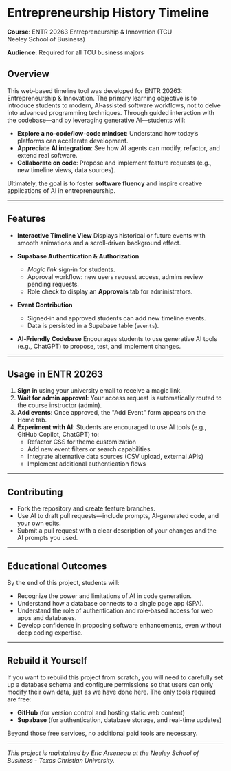 # Entrepreneurship History Timeline

**Course**: ENTR 20263 Entrepreneurship & Innovation (TCU Neeley School of Business)

**Audience**: Required for all TCU business majors

## Overview

This web‑based timeline tool was developed for ENTR 20263: Entrepreneurship & Innovation. The primary learning objective is to introduce students to modern, AI‑assisted software workflows, not to delve into advanced programming techniques. Through guided interaction with the codebase—and by leveraging generative AI—students will:

- **Explore a no‑code/low‑code mindset**: Understand how today’s platforms can accelerate development.
- **Appreciate AI integration**: See how AI agents can modify, refactor, and extend real software.
- **Collaborate on code**: Propose and implement feature requests (e.g., new timeline views, data sources).

Ultimately, the goal is to foster **software fluency** and inspire creative applications of AI in entrepreneurship.

---

## Features

- **Interactive Timeline View**  Displays historical or future events with smooth animations and a scroll‑driven background effect.

- **Supabase Authentication & Authorization**

  - *Magic link* sign‑in for students.
  - Approval workflow: new users request access, admins review pending requests.
  - Role check to display an **Approvals** tab for administrators.

- **Event Contribution**

  - Signed‑in and approved students can add new timeline events.
  - Data is persisted in a Supabase table (`events`).

- **AI‑Friendly Codebase**  Encourages students to use generative AI tools (e.g., ChatGPT) to propose, test, and implement changes.

---

## Usage in ENTR 20263

1. **Sign in** using your university email to receive a magic link.
2. **Wait for admin approval**: Your access request is automatically routed to the course instructor (admin).
3. **Add events**: Once approved, the "Add Event" form appears on the Home tab.
4. **Experiment with AI**: Students are encouraged to use AI tools (e.g., GitHub Copilot, ChatGPT) to:
   - Refactor CSS for theme customization
   - Add new event filters or search capabilities
   - Integrate alternative data sources (CSV upload, external APIs)
   - Implement additional authentication flows

---

## Contributing

- Fork the repository and create feature branches.
- Use AI to draft pull requests—include prompts, AI‑generated code, and your own edits.
- Submit a pull request with a clear description of your changes and the AI prompts you used.

---

## Educational Outcomes

By the end of this project, students will:

- Recognize the power and limitations of AI in code generation.
- Understand how a database connects to a single page app (SPA).
- Understand the role of authentication and role‑based access for web apps and databases.
- Develop confidence in proposing software enhancements, even without deep coding expertise.

---

## Rebuild it Yourself

If you want to rebuild this project from scratch, you will need to carefully set up a database schema and configure permissions so that users can only modify their own data, just as we have done here. The only tools required are free:

- **GitHub** (for version control and hosting static web content)
- **Supabase** (for authentication, database storage, and real-time updates)

Beyond those free services, no additional paid tools are necessary.

---

*This project is maintained by Eric Arseneau at the Neeley School of Business - Texas Christian University.*
